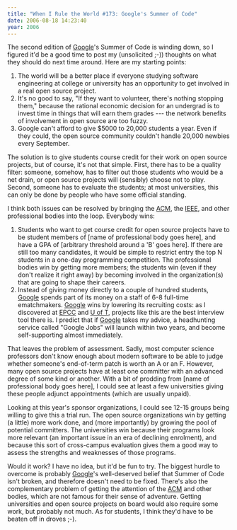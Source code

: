 ```yaml
---
title: "When I Rule the World #173: Google's Summer of Code"
date: 2006-08-18 14:23:40
year: 2006
---
```

The second edition of <a href="http://www.google.com">Google</a>'s Summer of Code is winding down, so I figured it'd be a good time to post my (unsolicited ;-)) thoughts on what they should do next time around.  Here are my starting points:
<ol>
	<li>The world will be a better place if everyone studying software engineering at college or university has an opportunity to get involved in a real open source project.</li>
	<li>It's no good to say, "If they want to volunteer, there's nothing stopping them," because the rational economic decision for an undergrad is to invest time in things that will earn them grades --- the network benefits of involvement in open source are too fuzzy.</li>
	<li>Google can't afford to give $5000 to 20,000 students a year.  Even if they could, the open source community couldn't handle 20,000 newbies every September.</li>
</ol>
The solution is to give students course credit for their work on open source projects, but of course, it's not that simple.  First, there has to be a quality filter: someone, somehow, has to filter out those students who would be a net drain, or open source projects will (sensibly) choose not to play.  Second, someone has to evaluate the students; at most universities, this can only be done by people who have some official standing.

I think both issues can be resolved by bringing the <a href="http://www.acm.org">ACM</a>, the <a href="http://www.ieee.org">IEEE</a>, and other professional bodies into the loop.  Everybody wins:
<ol>
	<li>Students who want to get course credit for open source projects have to be student members of [name of professional body goes here], and have a GPA of [arbitrary threshold around a 'B' goes here].  If there are still too many candidates, it would be simple to restrict entry the top N students in a one-day programming competition. The professional bodies win by getting more members; the students win (even if they don't realize it right away) by becoming involved in the organization(s) that are going to shape their careers.</li>
	<li>Instead of giving money directly to a couple of hundred students, <a href="http://www.google.com">Google</a> spends part of its money on a staff of 6-8 full-time ematchmakers.  <a href="http://www.google.com">Google</a> wins by lowering its recruiting costs: as I discovered at <a href="http://www.epcc.ed.ac.uk">EPCC</a> and <a href="http://www.cs.utoronto.ca">U of T</a>, projects like this are the best interview tool there is.  I predict that if <a href="http://www.google.com">Google</a> takes my advice, a headhunting service called "Google Jobs" will launch within two years, and become self-supporting almost immediately.</li>
</ol>
That leaves the problem of assessment.  Sadly, most computer science professors don't know enough about modern software to be able to judge whether someone's end-of-term patch is worth an A or an F. However, many open source projects have at least one committer with an advanced degree of some kind or another.  With a bit of prodding from [name of professional body goes here], I could see at least a few universities giving these people adjunct appointments (which are usually unpaid).

Looking at this year's sponsor organizations, I could see 12-15 groups being willing to give this a trial run.  The open source organizations win by getting (a little) more work done, and (more importantly) by growing the pool of potential committers.  The universities win because their programs look more relevant (an important issue in an era of declining enrolment), and because this sort of cross-campus evaluation gives them a good way to assess the strengths and weaknesses of those programs.

Would it work?  I have no idea, but it'd be fun to try.  The biggest hurdle to overcome is probably <a href="http://www.google.com">Google</a>'s well-deserved belief that Summer of Code isn't broken, and therefore doesn't need to be fixed. There's also the complementary problem of getting the attention of the <a href="http://www.acm.org">ACM</a> and other bodies, which are not famous for their sense of adventure.  Getting universities and open source projects on board would also require some work, but probably not much.  As for students, I think they'd have to be beaten off in droves ;-).
